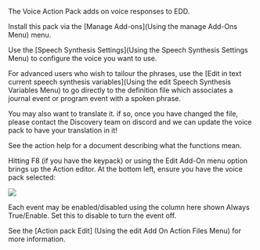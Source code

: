 The Voice Action Pack adds on voice responses to EDD.

Install this pack via the [Manage Add-ons](Using the manage Add-Ons Menu) menu.

Use the [Speech Synthesis Settings](Using the Speech Synthesis Settings Menu) to configure the voice you want to use.

For advanced users who wish to tailour the phrases, use the [Edit in text current speech synthesis variables](Using the edit Speech Synthesis Variables Menu) to go directly to the definition file which associates a journal event or program event with a spoken phrase.

You may also want to translate it.  if so, once you have changed the file, please contact the Discovery team on discord and we can update the voice pack to have your translation in it!

See the action help for a document describing what the functions mean.

Hitting F8 (if you have the keypack) or using the Edit Add-On menu option brings up the Action editor.  At the bottom left, ensure you have the voice pack selected:

![](http://i.imgur.com/9bd7jql.png)

Each event may be enabled/disabled using the column here shown Always True/Enable.  Set this to disable to turn the event off.

See the [Action pack Edit] (Using the edit Add On Action Files Menu) for more information.